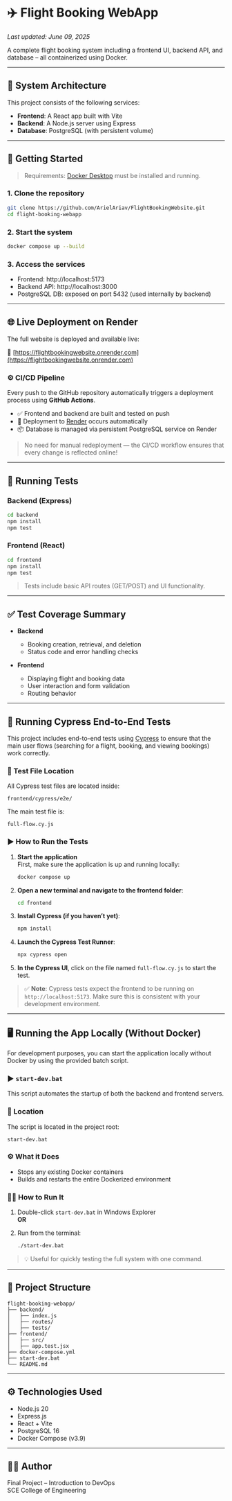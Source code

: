 # ✈️ Flight Booking WebApp

*Last updated: June 09, 2025*

A complete flight booking system including a frontend UI, backend API, and database – all containerized using Docker.

---

## 🧱 System Architecture

This project consists of the following services:

- **Frontend**: A React app built with Vite  
- **Backend**: A Node.js server using Express  
- **Database**: PostgreSQL (with persistent volume)

---

## 🚀 Getting Started

> Requirements: [Docker Desktop](https://www.docker.com/products/docker-desktop/) must be installed and running.

### 1. Clone the repository

```bash
git clone https://github.com/ArielAriav/FlightBookingWebsite.git
cd flight-booking-webapp
```

### 2. Start the system

```bash
docker compose up --build
```

### 3. Access the services

- Frontend: http://localhost:5173  
- Backend API: http://localhost:3000  
- PostgreSQL DB: exposed on port 5432 (used internally by backend)

---

## 🌐 Live Deployment on Render

The full website is deployed and available live:

🔗 [https://flightbookingwebsite.onrender.com](https://flightbookingwebsite.onrender.com)

### ⚙️ CI/CD Pipeline

Every push to the GitHub repository automatically triggers a deployment process using **GitHub Actions**.

- ✅ Frontend and backend are built and tested on push
- 🚀 Deployment to [Render](https://render.com) occurs automatically
- 📦 Database is managed via persistent PostgreSQL service on Render

> No need for manual redeployment — the CI/CD workflow ensures that every change is reflected online!

---

## 🧪 Running Tests

### Backend (Express)

```bash
cd backend
npm install
npm test
```

### Frontend (React)

```bash
cd frontend
npm install
npm test
```

> Tests include basic API routes (GET/POST) and UI functionality.

---

## ✅ Test Coverage Summary

- **Backend**
  - Booking creation, retrieval, and deletion
  - Status code and error handling checks

- **Frontend**
  - Displaying flight and booking data
  - User interaction and form validation
  - Routing behavior

---

## 🧪 Running Cypress End-to-End Tests

This project includes end-to-end tests using [Cypress](https://www.cypress.io/) to ensure that the main user flows (searching for a flight, booking, and viewing bookings) work correctly.

### 📁 Test File Location

All Cypress test files are located inside:

```
frontend/cypress/e2e/
```

The main test file is:
```
full-flow.cy.js
```

### ▶️ How to Run the Tests

1. **Start the application**  
   First, make sure the application is up and running locally:

   ```bash
   docker compose up
   ```

2. **Open a new terminal and navigate to the frontend folder**:

   ```bash
   cd frontend
   ```

3. **Install Cypress (if you haven’t yet)**:

   ```bash
   npm install
   ```

4. **Launch the Cypress Test Runner**:

   ```bash
   npx cypress open
   ```

5. **In the Cypress UI**, click on the file named `full-flow.cy.js` to start the test.

> ✅ **Note**: Cypress tests expect the frontend to be running on `http://localhost:5173`. Make sure this is consistent with your development environment.

---

## 🖥️ Running the App Locally (Without Docker)

For development purposes, you can start the application locally without Docker by using the provided batch script.

### ▶️ `start-dev.bat`

This script automates the startup of both the backend and frontend servers.

### 📁 Location

The script is located in the project root:

```
start-dev.bat
```

### ⚙️ What it Does

- Stops any existing Docker containers
- Builds and restarts the entire Dockerized environment

### 🏃‍♀️ How to Run It

1. Double-click `start-dev.bat` in Windows Explorer  
   **OR**
2. Run from the terminal:

   ```bash
   ./start-dev.bat
   ```

> 💡 Useful for quickly testing the full system with one command.

---

## 📁 Project Structure

```
flight-booking-webapp/
├── backend/
│   ├── index.js
│   ├── routes/
│   ├── tests/
├── frontend/
│   ├── src/
│   ├── app.test.jsx
├── docker-compose.yml
├── start-dev.bat
└── README.md
```

---

## ⚙️ Technologies Used

- Node.js 20  
- Express.js  
- React + Vite  
- PostgreSQL 16  
- Docker Compose (v3.9)

---

## 👩‍💻 Author

Final Project – Introduction to DevOps  
SCE College of Engineering